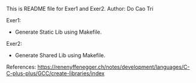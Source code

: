 This is README file for Exer1 and Exer2.
Author: Do Cao Tri

Exer1: 
- Generate Static Lib using Makefile.

Exer2: 
- Generate Shared Lib using Makefile.

References: 
https://renenyffenegger.ch/notes/development/languages/C-C-plus-plus/GCC/create-libraries/index 
